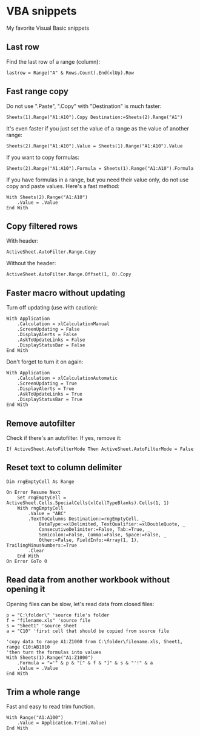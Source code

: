 # VBA snippets
My favorite Visual Basic snippets

## Last row

Find the last row of a range (column):

    lastrow = Range("A" & Rows.Count).End(xlUp).Row

## Fast range copy

Do not use ".Paste", ".Copy" with "Destination" is much faster:

    Sheets(1).Range("A1:A10").Copy Destination:=Sheets(2).Range("A1")

It's even faster if you just set the value of a range as the value of another range:

    Sheets(2).Range("A1:A10").Value = Sheets(1).Range("A1:A10").Value

If you want to copy formulas:

    Sheets(2).Range("A1:A10").Formula = Sheets(1).Range("A1:A10").Formula

If you have formulas in a range, but you need their value only, do not use copy and paste values. Here's a fast method:

    With Sheets(2).Range("A1:A10")
        .Value = .Value
    End With

## Copy filtered rows

With header:

    ActiveSheet.AutoFilter.Range.Copy

Without the header:

    ActiveSheet.AutoFilter.Range.Offset(1, 0).Copy

## Faster macro without updating

Turn off updating (use with caution):

    With Application
        .Calculation = xlCalculationManual
        .ScreenUpdating = False
        .DisplayAlerts = False
        .AskToUpdateLinks = False
        .DisplayStatusBar = False
    End With

Don't forget to turn it on again:

    With Application
        .Calculation = xlCalculationAutomatic
        .ScreenUpdating = True
        .DisplayAlerts = True
        .AskToUpdateLinks = True
        .DisplayStatusBar = True
    End With

## Remove autofilter

Check if there's an autofilter. If yes, remove it:

    If ActiveSheet.AutoFilterMode Then ActiveSheet.AutoFilterMode = False

## Reset text to column delimiter

    Dim rngEmptyCell As Range

    On Error Resume Next
        Set rngEmptyCell = ActiveSheet.Cells.SpecialCells(xlCellTypeBlanks).Cells(1, 1)
        With rngEmptyCell
            .Value = "ABC"
            .TextToColumns Destination:=rngEmptyCell, _
                DataType:=xlDelimited, TextQualifier:=xlDoubleQuote, _
                ConsecutiveDelimiter:=False, Tab:=True, _
                Semicolon:=False, Comma:=False, Space:=False, _
                Other:=False, FieldInfo:=Array(1, 1), TrailingMinusNumbers:=True
            .Clear
        End With
    On Error GoTo 0

## Read data from another workbook without opening it

Opening files can be slow, let's read data from closed files:

    p = "C:\folder\" 'source file's folder
    f = "filename.xls" 'source file
    s = "Sheet1" 'source sheet
    a = "C10" 'first cell that should be copied from source file

    'copy data to range A1:Z1000 from C:\folder\filename.xls, Sheet1, range C10:AB1010
    'then turn the formulas into values
    With Sheets(1).Range("A1:Z1000")
        .Formula = "='" & p & "[" & f & "]" & s & "'!" & a
        .Value = .Value
    End With
 
## Trim a whole range

Fast and easy to read trim function.

    With Range("A1:A100")
        .Value = Application.Trim(.Value)
    End With
